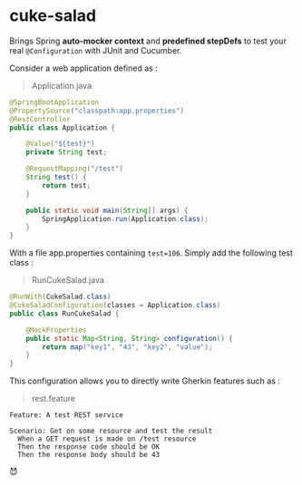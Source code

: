 # cuke-salad

Brings Spring **auto-mocker context** and **predefined stepDefs** to test your real `@Configuration` with JUnit and Cucumber.

Consider a web application defined as :

> Application.java

```java
@SpringBootApplication
@PropertySource("classpath:app.properties")
@RestController
public class Application {

	@Value("${test}")
	private String test;

	@RequestMapping("/test")
	String test() {
		return test;
	}

	public static void main(String[] args) {
		SpringApplication.run(Application.class);
	}
}
```

With a file app.properties containing `test=106`.
Simply add the following test class :

> RunCukeSalad.java

```java
@RunWith(CukeSalad.class)
@CukeSaladConfiguration(classes = Application.class)
public class RunCukeSalad {

	@MockProperties
	public static Map<String, String> configuration() {
		return map("key1", "43", "key2", "value");
	}
}
```

This configuration allows you to directly write Gherkin features such as :

> rest.feature

```gherkin
Feature: A test REST service
 
Scenario: Get on some resource and test the result
  When a GET request is made on /test resource
  Then the response code should be OK
  Then the response body should be 43
```

:smiling_imp:

